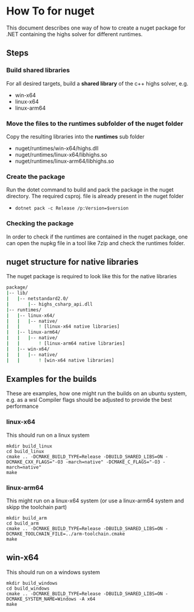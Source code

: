 How To for nuget
===

This document describes one way of how to create a nuget package for .NET containing the highs solver for different runtimes.

Steps
---

### Build shared libraries
For all desired targets, build a **shared library** of the c++ highs solver, e.g.
  - win-x64
  - linux-x64
  - linux-arm64

### Move the files to the runtimes subfolder of the nuget folder
Copy the resulting libraries into the **runtimes** sub folder
  - nuget/runtimes/win-x64/highs.dll
  - nuget/runtimes/linux-x64/libhighs.so
  - nuget/runtimes/linux-arm64/libhighs.so

### Create the package
Run the dotet command to build and pack the package in the nuget directory. The required csproj. file is already present in the nuget folder
- `dotnet pack -c Release /p:Version=$version`

### Checking the package
In order to check if the runtimes are contained in the nuget package, one can open the nupkg file in a tool like 7zip and check the runtimes folder.

## nuget structure for native libraries
The nuget package is required to look like this for the native libraries
``` bash
package/
|-- lib/
|   |-- netstandard2.0/
|       |-- highs_csharp_api.dll
|-- runtimes/
|   |-- linux-x64/
|   |   |-- native/
|   |       ! [linux-x64 native libraries]
|   |-- linux-arm64/
|   |   |-- native/
|   |       ! [linux-arm64 native libraries]
|   |-- win-x64/
|   |   |-- native/
|   |       ! [win-x64 native libraries]
```

## Examples for the builds
These are examples, how one might run the builds on an ubuntu system, e.g. as a wsl
Compiler flags should be adjusted to provide the best performance
### linux-x64
This should run on a linux system
```shell
mkdir build_linux
cd build_linux
cmake .. -DCMAKE_BUILD_TYPE=Release -DBUILD_SHARED_LIBS=ON -DCMAKE_CXX_FLAGS="-O3 -march=native" -DCMAKE_C_FLAGS="-O3 -march=native"
make
```

### linux-arm64
This might run on a linux-x64 system (or use a linux-arm64 system and skipp the toolchain part)
```shell
mkdir build_arm
cd build_arm
cmake .. -DCMAKE_BUILD_TYPE=Release -DBUILD_SHARED_LIBS=ON -DCMAKE_TOOLCHAIN_FILE=../arm-toolchain.cmake
make

```

## win-x64
This should run on a windows system
```shell
mkdir build_windows
cd build_windows
cmake .. -DCMAKE_BUILD_TYPE=Release -DBUILD_SHARED_LIBS=ON -DCMAKE_SYSTEM_NAME=Windows -A x64
make

```
